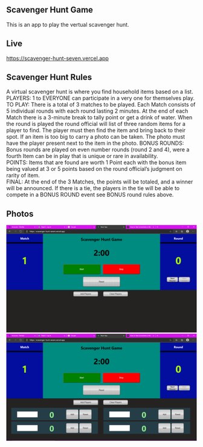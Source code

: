 ## Scavenger Hunt Game
This is an app to play the vertual scavenger hunt.
## Live
https://scavenger-hunt-seven.vercel.app

## Scavenger Hunt Rules

A virtual scavenger hunt is where you find household items based on a list.
PLAYERS:
1 to EVERYONE can participate in a very one for themselves play.
TO PLAY:
There is a total of 3 matches to be played.  Each Match consists of 5 individual rounds with each round lasting 2 minutes.  At the end of each Match there is a 3-minute break to tally point or get a drink of water.
When the round is played the round official will list of three random items for a player to find.  The player must then find the item and bring back to their spot.  If an item is too big to carry a photo can be taken.  The photo must have the player present next to the item in the photo. 
BONUS ROUNDS:
Bonus rounds are played on even number rounds (round 2 and 4), were a fourth Item can be in play that is unique or rare in availability.  
POINTS:
Items that are found are worth 1 Point each with the bonus item being valued at 3 or 5 points based on the round official’s judgment on rarity of item.  
FINAL:
At the end of the 3 Matches, the points will be totaled, and a winner will be announced.  If there is a tie, the players in the tie will be able to compete in a BONUS ROUND event see BONUS round rules above.


## Photos
![Scavenger Main Page](src/Images/scavenger-hunt-main.png)
![Scavenger Hunt with Players](src/Images/scavenger-hunt-players.png)